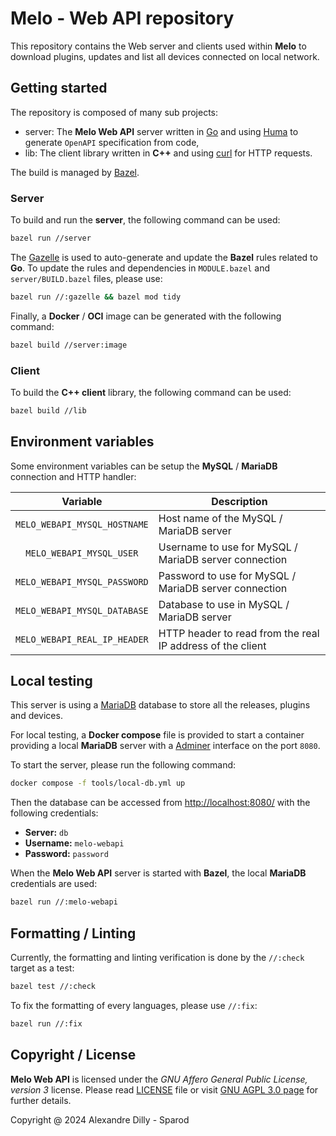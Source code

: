 # Melo - Web API repository

This repository contains the Web server and clients used within **Melo** to download plugins,
updates and list all devices connected on local network.

## Getting started

The repository is composed of many sub projects:
* server: The **Melo Web API** server written in [Go](https://go.dev/) and using
[Huma](https://huma.rocks/) to generate `OpenAPI` specification from code,
* lib: The client library written in **C++** and using [curl](https://curl.se/) for HTTP requests.

The build is managed by [Bazel](https://bazel.build/).

### Server

To build and run the **server**, the following command can be used:

```sh
bazel run //server
```

The [Gazelle](https://github.com/bazelbuild/bazel-gazelle) is used to auto-generate and update the
**Bazel** rules related to **Go**. To update the rules and dependencies in `MODULE.bazel` and
`server/BUILD.bazel` files, please use:

```sh
bazel run //:gazelle && bazel mod tidy
```

Finally, a **Docker** / **OCI** image can be generated with the following command:

```sh
bazel build //server:image
```

### Client

To build the **C++ client** library, the following command can be used:

```sh
bazel build //lib
```

## Environment variables

Some environment variables can be setup the **MySQL** / **MariaDB** connection and HTTP handler:

| Variable                     | Description |
| :---:                        | ---         |
| `MELO_WEBAPI_MYSQL_HOSTNAME` | Host name of the MySQL / MariaDB server |
| `MELO_WEBAPI_MYSQL_USER`     | Username to use for MySQL / MariaDB server connection |
| `MELO_WEBAPI_MYSQL_PASSWORD` | Password to use for MySQL / MariaDB server connection |
| `MELO_WEBAPI_MYSQL_DATABASE` | Database to use in MySQL / MariaDB server |
| `MELO_WEBAPI_REAL_IP_HEADER` | HTTP header to read from the real IP address of the client |

## Local testing

This server is using a [MariaDB](https://mariadb.org/) database to store all the releases, plugins
and devices.

For local testing, a **Docker compose** file is provided to start a container providing a local
**MariaDB** server with a [Adminer](https://www.adminer.org/) interface on the port `8080`.

To start the server, please run the following command:

```sh
docker compose -f tools/local-db.yml up
```

Then the database can be accessed from [http://localhost:8080/](http://localhost:8080/) with the
following credentials:
* **Server:** `db`
* **Username:** `melo-webapi`
* **Password:** `password`

When the **Melo Web API** server is started with **Bazel**, the local **MariaDB** credentials are
used:

```sh
bazel run //:melo-webapi
```

## Formatting / Linting

Currently, the formatting and linting verification is done by the `//:check` target as a test:

```sh
bazel test //:check
```

To fix the formatting of every languages, please use `//:fix`:

```sh
bazel run //:fix
```

## Copyright / License

**Melo Web API** is licensed under the _GNU Affero General Public License, version 3_ license.
Please read [LICENSE](LICENSE) file or visit
[GNU AGPL 3.0 page](https://www.gnu.org/licenses/agpl-3.0.en.html) for further details.

Copyright @ 2024 Alexandre Dilly - Sparod
